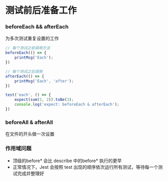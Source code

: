 # 测试前后准备工作


### beforeEach && afterEach
为多次测试重复设置的工作
```typescript
// 每个测试之前调用方法
beforeEach(() => {
    printMsg('Each');
})

// 每个测试之后调用
afterEach(() => {
    printMsg('Each', 'after');
})

test('each', () => {
    expect(sum(1, 2)).toBe(3);
    console.log('expect: beforeEach & afterEach');
})
```


### beforeAll & afterAll
在文件的开头做一次设置


### 作用域问题
* 顶级的before* 会比 describe 中的before* 执行的更早
* 正常情况下，Jest 会按照 test 出现的顺序依次运行所有测试，等待每一个测试完成并整理好






